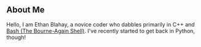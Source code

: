 ## About Me

Hello, I am Ethan Blahay, a novice coder who dabbles primarily in C++ and [Bash (The Bourne-Again Shell)](https://en.wikipedia.org/wiki/Bash_(Unix_shell)).
I've recently started to get back in Python, though!

<!---
eblahay/eblahay is a ✨ special ✨ repository because its `README.md` (this file) appears on your GitHub profile.
You can click the Preview link to take a look at your changes.
--->
